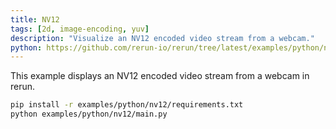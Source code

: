 ```yaml
---
title: NV12
tags: [2d, image-encoding, yuv]
description: "Visualize an NV12 encoded video stream from a webcam."
python: https://github.com/rerun-io/rerun/tree/latest/examples/python/nv12/main.py
---
```


<!--
Place a screenshot in place of this comment
Use `just upload --help` for instructions
-->

This example displays an NV12 encoded video stream from a webcam in rerun.

```bash
pip install -r examples/python/nv12/requirements.txt
python examples/python/nv12/main.py
```
